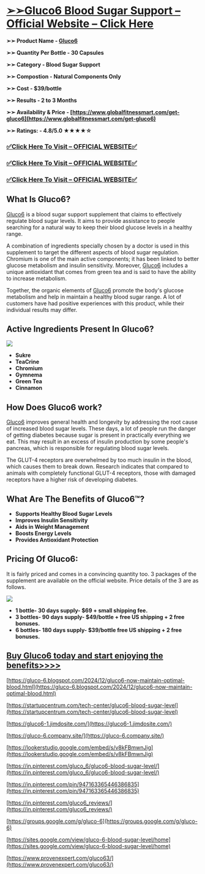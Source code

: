 # **[➢➢Gluco6 Blood Sugar Support – Official Website – Click Here](https://www.globalfitnessmart.com/get-gluco6)**

**➢➢ Product Name - [Gluco6](https://www.globalfitnessmart.com/get-gluco6)**

**➢➢ Quantity Per Bottle - 30 Capsules**

**➢➢ Category - Blood Sugar Support**

**➢➢ Compostion - Natural Components Only**

**➢➢ Cost - $39/bottle**

**➢➢ Results - 2 to 3 Months**

**➢➢ Availability & Price - [https://www.globalfitnessmart.com/get-gluco6](https://www.globalfitnessmart.com/get-gluco6)**

**➢➢ Ratings: - 4.8/5.0 ★★★★☆**

### [✅**Click Here To Visit – OFFICIAL WEBSITE**✅](https://www.globalfitnessmart.com/get-gluco6)

### [✅**Click Here To Visit – OFFICIAL WEBSITE**✅](https://www.globalfitnessmart.com/get-gluco6)

### [✅**Click Here To Visit – OFFICIAL WEBSITE**✅](https://www.globalfitnessmart.com/get-gluco6)

## **What Is Gluco6?**

[Gluco6](https://gluco6-1.jimdosite.com/) is a blood sugar support supplement that claims to effectively regulate blood sugar levels. It aims to provide assistance to people searching for a natural way to keep their blood glucose levels in a healthy range.

A combination of ingredients specially chosen by a doctor is used in this supplement to target the different aspects of blood sugar regulation. Chromium is one of the main active components; it has been linked to better glucose metabolism and insulin sensitivity. Moreover, [Gluco6](https://gluco-6.company.site/) includes a unique antioxidant that comes from green tea and is said to have the ability to increase metabolism.

Together, the organic elements of [Gluco6](https://lookerstudio.google.com/embed/s/v8kFBmwnJig) promote the body's glucose metabolism and help in maintain a healthy blood sugar range. A lot of customers have had positive experiences with this product, while their individual results may differ.

## **Active Ingredients Present In Gluco6?**

**[![](https://blogger.googleusercontent.com/img/b/R29vZ2xl/AVvXsEjQE69i69zgbGE1ODDgbmFF7zfukEDGHcDYBBljhXTDen7MJ9oDTxWF4m5gkLJ4tl2wIssHTq_qWwkCn3O1vFTisl7N249fMHhG_E_7fqszuusWXFKcrAL9QpkqZTk2heWJON3OBVNWEe8OyQrUTvUNAOyoTwJci7zZOBjguQ8pxciRCnQ5a38plCh6fyiG/w640-h310/Gluco6%20Ingredients.jpeg)](https://www.globalfitnessmart.com/get-gluco6)**

- **Sukre**
- **TeaCrine**
- **Chromium**
- **Gymnema**
- **Green Tea**
- **Cinnamon**

## **How Does Gluco6 work?**

[Gluco6](https://groups.google.com/g/gluco-6) improves general health and longevity by addressing the root cause of increased blood sugar levels. These days, a lot of people run the danger of getting diabetes because sugar is present in practically everything we eat. This may result in an excess of insulin production by some people's pancreas, which is responsible for regulating blood sugar levels.

The GLUT-4 receptors are overwhelmed by too much insulin in the blood, which causes them to break down. Research indicates that compared to animals with completely functional GLUT-4 receptors, those with damaged receptors have a higher risk of developing diabetes.

## **What Are The Benefits of Gluco6™?**

- **Supports Healthy Blood Sugar Levels**
- **Improves Insulin Sensitivity**
- **Aids in Weight Management**
- **Boosts Energy Levels**
- **Provides Antioxidant Protection**

## **Pricing Of Gluco6:**

It is fairly priced and comes in a convincing quantity too. 3 packages of the supplement are available on the official website. Price details of the 3 are as follows.

[![](https://blogger.googleusercontent.com/img/b/R29vZ2xl/AVvXsEjfb00LKSHvRv_OQb5L3VneiPodW14ReBPvmIc88Cf7Ot-1OojOlqgzTTX8Hziya2eT3-wz-_MB1fQr-NXbYMx_vrDLWg7TFEn3qT0sgZiK0iAz0UrHOl8boKiQrvd1ZX8szLQnIZtDdJasmBj8bM5ISVAx8VxY0Ll4vuD9WfU5EVVqysE6Un1Ubdy5v9fT/w640-h392/Screenshot%202024-12-28%20at%2021-14-13%20Optimize%20Blood%20Sugar%20Naturally.png)](https://www.globalfitnessmart.com/get-gluco6)

- **1 bottle- 30 days supply- $69 + small shipping fee.**
- **3 bottles- 90 days supply- $49/bottle + free US shipping + 2 free bonuses.**
- **6 bottles- 180 days supply- $39/bottle free US shipping + 2 free bonuses.**

## **[Buy Gluco6 today and start enjoying the benefits>>>>](https://www.globalfitnessmart.com/get-gluco6)**

[https://gluco-6.blogspot.com/2024/12/gluco6-now-maintain-optimal-blood.html](https://gluco-6.blogspot.com/2024/12/gluco6-now-maintain-optimal-blood.html)

[https://startupcentrum.com/tech-center/gluco6-blood-sugar-level](https://startupcentrum.com/tech-center/gluco6-blood-sugar-level)

[https://gluco6-1.jimdosite.com/](https://gluco6-1.jimdosite.com/)

[https://gluco-6.company.site/](https://gluco-6.company.site/)

[https://lookerstudio.google.com/embed/s/v8kFBmwnJig](https://lookerstudio.google.com/embed/s/v8kFBmwnJig)

[https://in.pinterest.com/gluco_6/gluco6-blood-sugar-level/](https://in.pinterest.com/gluco_6/gluco6-blood-sugar-level/)

[https://in.pinterest.com/pin/947163365446386835](https://in.pinterest.com/pin/947163365446386835)

[https://in.pinterest.com/gluco6_reviews/](https://in.pinterest.com/gluco6_reviews/)

[https://groups.google.com/g/gluco-6](https://groups.google.com/g/gluco-6)

[https://sites.google.com/view/gluco-6-blood-sugar-level/home](https://sites.google.com/view/gluco-6-blood-sugar-level/home)

[https://www.provenexpert.com/gluco63/](https://www.provenexpert.com/gluco63/)
